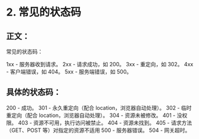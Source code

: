# 2. 常见的状态码

## 正文：

常见的状态码：

1xx - 服务器收到请求。
2xx - 请求成功，如 200。
3xx - 重定向，如 302。
4xx - 客户端错误，如 404。
5xx - 服务端错误，如 500。

## 具体的状态码：

200 - 成功。
301 - 永久重定向（配合 location，浏览器自动处理）。
302 - 临时重定向（配合 location，浏览器自动处理）。
304 - 资源未被修改。
401 - 没权限。
403 - 资源不可用，执行访问被禁止。
404 - 资源未找到。
405 - 请求方法（GET、POST 等）对指定的资源不适用
500 - 服务器错误。
504 - 网关超时。

